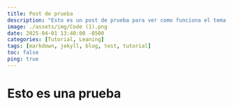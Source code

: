 ```yaml
---
title: Post de prueba
description: "Esto es un post de prueba para ver como funciona el tema."
image: ./assets/img/Code (1).png
date: 2025-04-01 13:40:00 -0500
categories: [Tutorial, Leaning]
tags: [markdown, jekyll, blog, test, tutorial]
toc: false
ping: true
---
```


# Esto es una prueba
